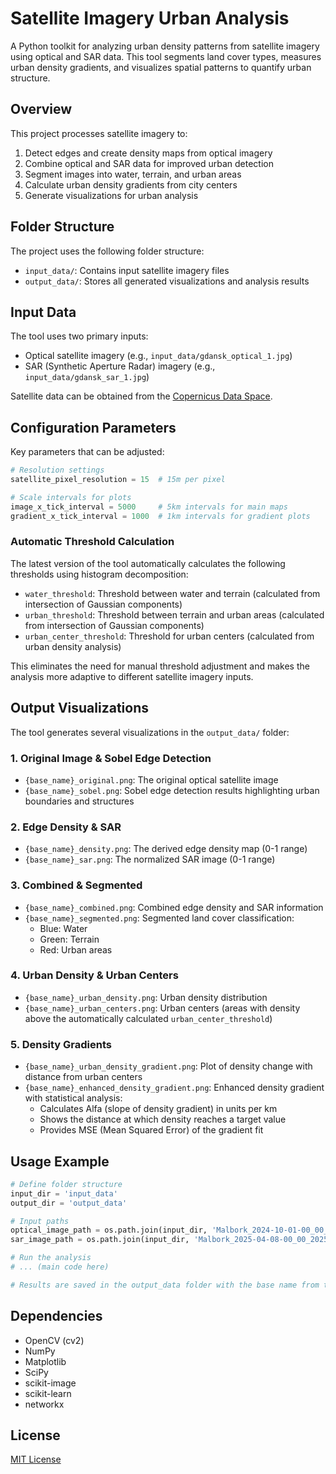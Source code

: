 # Satellite Imagery Urban Analysis

A Python toolkit for analyzing urban density patterns from satellite imagery using optical and SAR data. This tool segments land cover types, measures urban density gradients, and visualizes spatial patterns to quantify urban structure.

## Overview

This project processes satellite imagery to:
1. Detect edges and create density maps from optical imagery
2. Combine optical and SAR data for improved urban detection
3. Segment images into water, terrain, and urban areas
4. Calculate urban density gradients from city centers
5. Generate visualizations for urban analysis

## Folder Structure

The project uses the following folder structure:
- `input_data/`: Contains input satellite imagery files
- `output_data/`: Stores all generated visualizations and analysis results

## Input Data

The tool uses two primary inputs:
- Optical satellite imagery (e.g., `input_data/gdansk_optical_1.jpg`)
- SAR (Synthetic Aperture Radar) imagery (e.g., `input_data/gdansk_sar_1.jpg`)

Satellite data can be obtained from the [Copernicus Data Space](https://browser.dataspace.copernicus.eu/).

## Configuration Parameters

Key parameters that can be adjusted:

```python
# Resolution settings
satellite_pixel_resolution = 15  # 15m per pixel

# Scale intervals for plots
image_x_tick_interval = 5000     # 5km intervals for main maps
gradient_x_tick_interval = 1000  # 1km intervals for gradient plots
```

### Automatic Threshold Calculation

The latest version of the tool automatically calculates the following thresholds using histogram decomposition:

- `water_threshold`: Threshold between water and terrain (calculated from intersection of Gaussian components)
- `urban_threshold`: Threshold between terrain and urban areas (calculated from intersection of Gaussian components)
- `urban_center_threshold`: Threshold for urban centers (calculated from urban density analysis)

This eliminates the need for manual threshold adjustment and makes the analysis more adaptive to different satellite imagery inputs.

## Output Visualizations

The tool generates several visualizations in the `output_data/` folder:

### 1. Original Image & Sobel Edge Detection
- `{base_name}_original.png`: The original optical satellite image
- `{base_name}_sobel.png`: Sobel edge detection results highlighting urban boundaries and structures

### 2. Edge Density & SAR
- `{base_name}_density.png`: The derived edge density map (0-1 range)
- `{base_name}_sar.png`: The normalized SAR image (0-1 range)

### 3. Combined & Segmented
- `{base_name}_combined.png`: Combined edge density and SAR information
- `{base_name}_segmented.png`: Segmented land cover classification:
  - Blue: Water
  - Green: Terrain
  - Red: Urban areas

### 4. Urban Density & Urban Centers
- `{base_name}_urban_density.png`: Urban density distribution
- `{base_name}_urban_centers.png`: Urban centers (areas with density above the automatically calculated `urban_center_threshold`)

### 5. Density Gradients
- `{base_name}_urban_density_gradient.png`: Plot of density change with distance from urban centers
- `{base_name}_enhanced_density_gradient.png`: Enhanced density gradient with statistical analysis:
  - Calculates Alfa (slope of density gradient) in units per km
  - Shows the distance at which density reaches a target value
  - Provides MSE (Mean Squared Error) of the gradient fit

## Usage Example

```python
# Define folder structure
input_dir = 'input_data'
output_dir = 'output_data'

# Input paths
optical_image_path = os.path.join(input_dir, 'Malbork_2024-10-01-00_00_2024-10-01-23_59_Sentinel-2_Quarterly_Mosaics_True_Color_Cloudless.jpg')
sar_image_path = os.path.join(input_dir, 'Malbork_2025-04-08-00_00_2025-04-08-23_59_Sentinel-1_IW_VV+VH_VV_-_decibel_gamma0.jpg')

# Run the analysis
# ... (main code here)

# Results are saved in the output_data folder with the base name from the input file
```

## Dependencies

- OpenCV (cv2)
- NumPy
- Matplotlib
- SciPy
- scikit-image
- scikit-learn
- networkx

## License

[MIT License](LICENSE)
